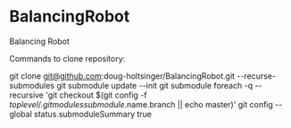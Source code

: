 # BalancingRobot
Balancing Robot

Commands to clone repository:

git clone git@github.com:doug-holtsinger/BalancingRobot.git --recurse-submodules
git submodule update --init
git submodule foreach -q --recursive 'git checkout $(git config -f $toplevel/.gitmodules submodule.$name.branch || echo master)'
git config --global status.submoduleSummary true
